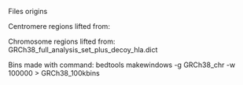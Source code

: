 Files origins

Centromere regions lifted from:

Chromosome regions lifted from: GRCh38_full_analysis_set_plus_decoy_hla.dict

Bins made with command: bedtools makewindows -g GRCh38_chr -w 100000 > GRCh38_100kbins

